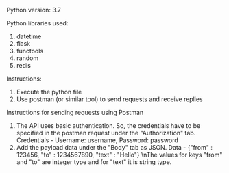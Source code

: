 Python version: 3.7

Python libraries used:
1. datetime
2. flask
3. functools
4. random
5. redis

Instructions:
1. Execute the python file
2. Use postman (or similar tool) to send requests and receive replies

Instructions for sending requests using Postman
1. The API uses basic authentication. So, the credentials have to be specified in the postman request under the "Authorization" tab.
Credentials - Username: username, Password: password
2. Add the payload data under the "Body" tab as JSON.
Data - {"from" : 123456, "to" : 1234567890, "text" : "Hello"}
\nThe values for keys "from" and "to" are integer type and for "text" it is string type.
